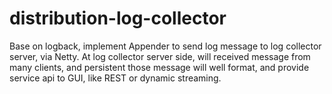 # distribution-log-collector

Base on logback, implement Appender to send log message to log collector server, via Netty.
At log collector server side, will received message from many clients, and persistent those message will well format, 
and provide service api to GUI, like REST or dynamic streaming.
